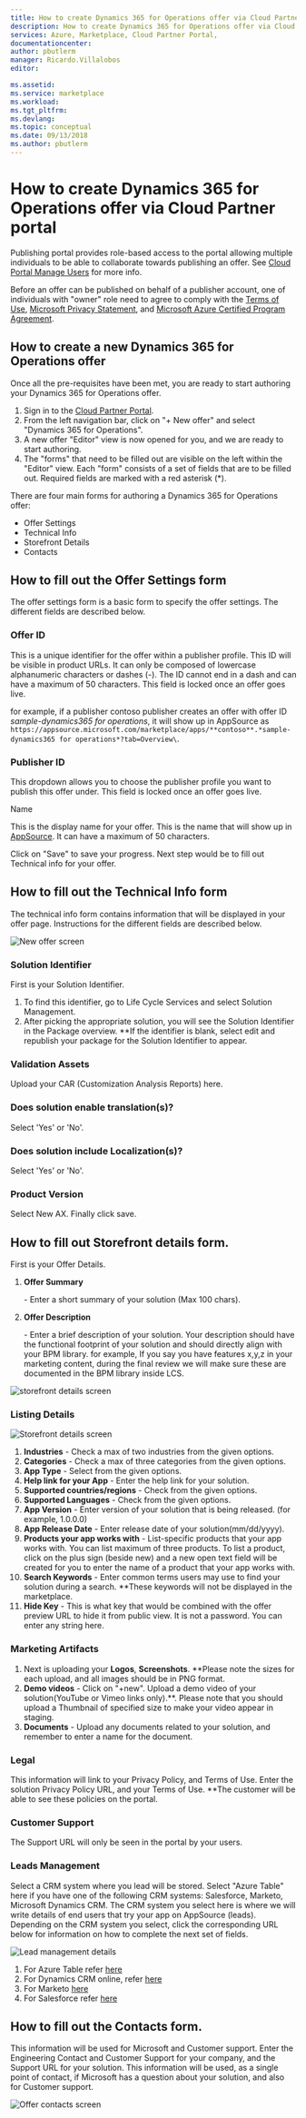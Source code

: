 ```yaml
---
title: How to create Dynamics 365 for Operations offer via Cloud Partner portal | Microsoft Docs
description: How to create Dynamics 365 for Operations offer via Cloud Partner portal
services: Azure, Marketplace, Cloud Partner Portal, 
documentationcenter:
author: pbutlerm
manager: Ricardo.Villalobos  
editor:

ms.assetid: 
ms.service: marketplace
ms.workload: 
ms.tgt_pltfrm: 
ms.devlang: 
ms.topic: conceptual
ms.date: 09/13/2018
ms.author: pbutlerm
---
```


# How to create Dynamics 365 for Operations offer via Cloud Partner portal

Publishing portal provides role-based access to the portal allowing multiple individuals to be able to collaborate towards publishing an offer. See [Cloud Portal Manage Users](./cloud-partner-portal-manage-users.md) for more info.

Before an offer can be published on behalf of a publisher account, one of individuals with \"owner\" role need to agree to comply with the [Terms of Use](https://azure.microsoft.com/support/legal/website-terms-of-use/), [Microsoft Privacy Statement](https://www.microsoft.com/privacystatement/default.aspx), and [Microsoft Azure Certified Program Agreement](https://azure.microsoft.com/support/legal/marketplace/certified-program-agreement/).

## How to create a new Dynamics 365 for Operations offer

Once all the pre-requisites have been met, you are ready to start authoring your Dynamics 365 for Operations offer.

1. Sign in to the [Cloud Partner Portal](https://cloudpartner.azure.com/).
2. From the left navigation bar, click on \"+ New offer\" and select \"Dynamics 365 for Operations\".
3. A new offer \"Editor\" view is now opened for you, and we are ready to start authoring.
4. The \"forms\" that need to be filled out are visible on the left within the \"Editor\" view. Each \"form\" consists of a set of fields that are to be filled out. Required fields are marked with a red asterisk (\*).

There are four main forms for authoring a Dynamics 365 for Operations offer:

- Offer Settings
- Technical Info
- Storefront Details
- Contacts

## How to fill out the Offer Settings form

The offer settings form is a basic form to specify the offer settings. The different fields are described below.

### Offer ID

This is a unique identifier for the offer within a publisher profile. This ID will be visible in product URLs. It can only be composed of lowercase alphanumeric characters or dashes (-). The ID cannot end in a
dash and can have a maximum of 50 characters. This field is locked once an offer goes live.

for example, if a publisher contoso publisher creates an offer with offer ID *sample-dynamics365 for operations*, it will show up in AppSource as `https://appsource.microsoft.com/marketplace/apps/**contoso**.*sample-dynamics365 for operations*?tab=Overview\`.

### Publisher ID

This dropdown allows you to choose the publisher profile you want to publish this offer under. This field is locked once an offer goes live.

Name

This is the display name for your offer. This is the name that will show  up in [AppSource](https://appsource.microsoft.com). It can have a maximum of 50 characters.

Click on \"Save\" to save your progress. Next step would be to fill out Technical info for your offer.

## How to fill out the Technical Info form

The technical info form contains information that will be displayed in your offer page. Instructions for the different fields are described below.

![New offer screen](./media/publish_d365_new_offer/Technical_info.png)

### Solution Identifier

First is your Solution Identifier.

1. To find this identifier, go to Life Cycle Services and select Solution Management.
2. After picking the appropriate solution, you will see the Solution Identifier in the Package overview. \*\*If the identifier is blank, select edit and republish your package for the Solution Identifier
    to appear.

### Validation Assets

Upload your CAR (Customization Analysis Reports) here.

### Does solution enable translation(s)?

Select \'Yes\' or \'No\'.

### Does solution include Localization(s)?

Select \'Yes\' or \'No\'.

### Product Version

Select New AX. Finally click save.

## How to fill out Storefront details form.

First is your Offer Details.

1. **Offer Summary**

    \- Enter a short summary of your solution (Max 100 chars).

2. **Offer Description**

    \- Enter a brief description of your solution. Your description should have the functional footprint of your solution and should directly align with your BPM library. for example, If you say you have
    features x,y,z in your marketing content, during the final review we will make sure these are documented in the BPM library inside LCS.

![storefront details screen](./media/publish_d365_new_offer/offer_details.png)

### Listing Details

![Storefront details screen](./media/publish_d365_new_offer/storefront_details.png)

1. **Industries** - Check a max of two industries from the given options.
2. **Categories** - Check a max of three categories from the given options.
3. **App Type** - Select from the given options.
4. **Help link for your App** - Enter the help link for your solution.
5. **Supported countries/regions** - Check from the given options.
6. **Supported Languages** - Check from the given options.
7. **App Version** - Enter version of your solution that is being released. (for example, 1.0.0.0)
8. **App Release Date** - Enter release date of your solution(mm/dd/yyyy).
9. **Products your app works with** - List-specific products that your
    app works with. You can list maximum of three products. To list a product, click on the plus sign (beside new) and a new open text field will be created for you to enter the name of a product that
    your app works with.
10. **Search Keywords** - Enter common terms users may use to find your solution during a search. \*\*These keywords will not be displayed in the marketplace.
11. **Hide Key** - This is what key that would be combined with the offer preview URL to hide it from public view. It is not a password. You can enter any string here.

### Marketing Artifacts

1. Next is uploading your **Logos**, **Screenshots**. \*\*Please note the sizes for each upload, and all images should be in PNG format.
2. **Demo videos** - Click on \"+new\". Upload a demo video of your solution(YouTube or Vimeo links only).\*\*. Please note that you should upload a Thumbnail of specified size to make your video appear in staging.
3. **Documents** - Upload any documents related to your solution, and remember to enter a name for the document.

### Legal

This information will link to your Privacy Policy, and Terms of Use. Enter the solution Privacy Policy URL, and your Terms of Use. \*\*The customer will be able to see these policies on the portal.

### Customer Support

The Support URL will only be seen in the portal by your users.

### Leads Management

Select a CRM system where you lead will be stored. Select \"Azure Table\" here if you have one of the following CRM systems: Salesforce, Marketo, Microsoft Dynamics CRM. The CRM system you select here is where
we will write details of end users that try your app on AppSource (leads). Depending on the CRM system you select, click the corresponding URL below for information on how to complete the next set of fields.

![Lead management details](./media/publish_d365_new_offer/leads.png)

1. For Azure Table refer [here](https://aka.ms/leadsettingforazuretable)
2. For Dynamics CRM online, refer [here](https://aka.ms/leadsettingfordynamicscrm)
3. For Marketo [here](https://aka.ms/leadsettingformarketo)
4. For Salesforce refer [here](https://aka.ms/leadsettingforsalesforce)

## How to fill out the Contacts form.

This information will be used for Microsoft and Customer support. Enter the Engineering Contact and Customer Support for your company, and the Support URL for your solution. This information will be used, as a single point of contact, if Microsoft has a question about your solution, and also for Customer support.

![Offer contacts screen](./media/publish_d365_new_offer/Contacts.png)

